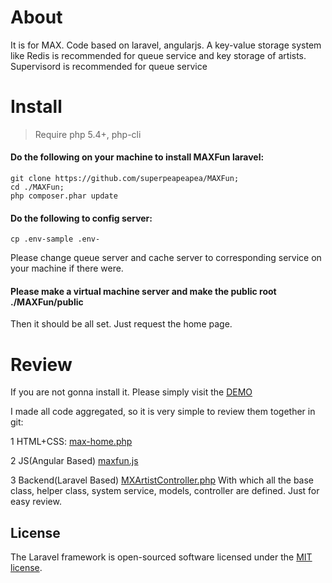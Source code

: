 
# About
It is for MAX. Code based on laravel, angularjs. A key-value storage system like Redis is recommended for queue service and key storage of artists. Supervisord is recommended for queue service

# Install

> Require php 5.4+, php-cli

#### Do the following on your machine to install MAXFun laravel:
```shell
git clone https://github.com/superpeapeapea/MAXFun;
cd ./MAXFun;
php composer.phar update
```

#### Do the following to config server:
```shell
cp .env-sample .env-
```
Please change queue server and cache server to corresponding service on your machine if there were.

#### Please make a virtual machine server and make the public root ./MAXFun/public
Then it should be all set. Just request the home page.

# Review
If you are not gonna install it. Please simply visit the [DEMO](http://maxfun.junhuang.us)

I made all code aggregated, so it is very simple to review them together in git:

1 HTML+CSS:
[max-home.php](https://github.com/superpeapeapea/MAXFun/blob/master/resources/views/max-home.php)

2 JS(Angular Based)
[maxfun.js](https://github.com/superpeapeapea/MAXFun/blob/master/public/js/maxfun.js)

3 Backend(Laravel Based)
[MXArtistController.php](https://github.com/superpeapeapea/MAXFun/blob/master/app/Http/Controllers/MXArtistController.php)
With which all the base class, helper class, system service, models, controller are defined. Just for easy review.



## License

The Laravel framework is open-sourced software licensed under the [MIT license](http://opensource.org/licenses/MIT).
